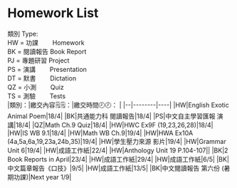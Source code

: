 # Homework List
類別 Type:
<br/>HW = 功課　　 Homework
<br/>BK = 閱讀報告 Book Report
<br/>PJ = 專題研習 Project
<br/>PS = 演講　　 Presentation
<br/>DT = 默書　　 Dictation
<br/>QZ = 小測　　 Quiz
<br/>TS = 測驗　　 Tests
<br/>
|類別：|繳交內容🗒️🗒️：|繳交時間🕗🕗： |
|--|--------|----|
|HW|English Exotic Animal Poem|18/4|
|BK|共通能力科 閱讀報告|18/4|
|PS|中文自主學習匯報 演講|18/4|
|QZ|Math Ch.9 Quiz|18/4|
|HW|HWC Ex9F (19,23,26,28)|18/4|
|HW|IS WB 9.1|18/4|
|HW|Math WB Ch.9|19/4|
|HW|HWA Ex10A (4a,5a,6a,19,23a,24b,35)|19/4|
|HW|學生壓力來源 影片|19/4|
|HW|Grammar Unit 6|19/4|
|HW|成語工作紙|22/4|
|HW|Anthology Unit 19 P.104-107||
|BK|2 Book Reports in April|23/4|
|HW|成語工作紙|29/4|
|HW|成語工作紙|6/5|
|BK|中文篇章報告《口技》|9/5|
|HW|成語工作紙|13/5|
|BK|中文閱讀報告 第六份 (暑期功課)|Next year 1/9|